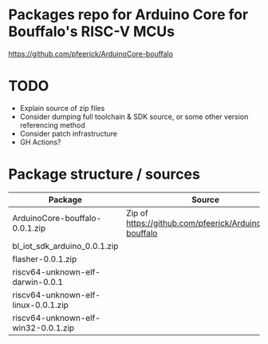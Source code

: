# Packages repo for Arduino Core for Bouffalo's RISC-V MCUs
https://github.com/pfeerick/ArduinoCore-bouffalo

# TODO
* Explain source of zip files
* Consider dumping full toolchain & SDK source, or some other version referencing method
* Consider patch infrastructure
* GH Actions?

# Package structure / sources

| Package | Source |
| --- | --- |
| ArduinoCore-bouffalo-0.0.1.zip | Zip of https://github.com/pfeerick/ArduinoCore-bouffalo |
| bl_iot_sdk_arduino_0.0.1.zip | |
| flasher-0.0.1.zip | |
| riscv64-unknown-elf-darwin-0.0.1 | |
| riscv64-unknown-elf-linux-0.0.1.zip | |
| riscv64-unknown-elf-win32-0.0.1.zip | |
